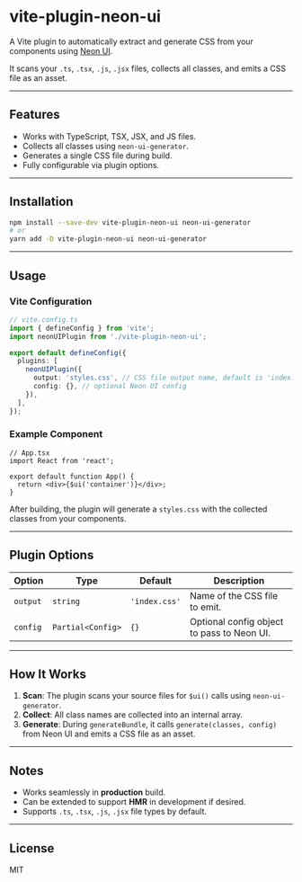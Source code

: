 # vite-plugin-neon-ui

A Vite plugin to automatically extract and generate CSS from your components using [Neon UI](https://github.com/smtdfc/neon-ui).

It scans your `.ts`, `.tsx`, `.js`, `.jsx` files, collects all classes, and emits a CSS file as an asset.

---

## Features

- Works with TypeScript, TSX, JSX, and JS files.
- Collects all classes using `neon-ui-generator`.
- Generates a single CSS file during build.
- Fully configurable via plugin options.

---

## Installation

```bash
npm install --save-dev vite-plugin-neon-ui neon-ui-generator
# or
yarn add -D vite-plugin-neon-ui neon-ui-generator
```

---

## Usage

### Vite Configuration

```ts
// vite.config.ts
import { defineConfig } from 'vite';
import neonUIPlugin from './vite-plugin-neon-ui';

export default defineConfig({
  plugins: [
    neonUIPlugin({
      output: 'styles.css', // CSS file output name, default is 'index.css'
      config: {}, // optional Neon UI config
    }),
  ],
});
```

### Example Component

```tsx
// App.tsx
import React from 'react';

export default function App() {
  return <div>{$ui('container')}</div>;
}
```

After building, the plugin will generate a `styles.css` with the collected classes from your components.

---

## Plugin Options

| Option   | Type              | Default       | Description                                |
| -------- | ----------------- | ------------- | ------------------------------------------ |
| `output` | `string`          | `'index.css'` | Name of the CSS file to emit.              |
| `config` | `Partial<Config>` | `{}`          | Optional config object to pass to Neon UI. |

---

## How It Works

1. **Scan**: The plugin scans your source files for `$ui()` calls using `neon-ui-generator`.
2. **Collect**: All class names are collected into an internal array.
3. **Generate**: During `generateBundle`, it calls `generate(classes, config)` from Neon UI and emits a CSS file as an asset.

---

## Notes

- Works seamlessly in **production** build.
- Can be extended to support **HMR** in development if desired.
- Supports `.ts`, `.tsx`, `.js`, `.jsx` file types by default.

---

## License

MIT
